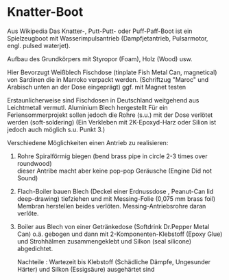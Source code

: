 # Knatter-Boot
Aus Wikipedia 
Das Knatter-, Putt-Putt- oder Puff-Paff-Boot ist ein Spielzeugboot mit Wasserimpulsantrieb 
(Dampfjetantrieb, Pulsarmotor, engl. pulsed waterjet).

Aufbau des Grundkörpers mit Styropor (Foam), Holz (Wood) usw.

Hier Bevorzugt Weißblech Fischdose (tinplate Fish Metal Can, magnetical) von Sardinen die in Marroko verpackt werden.
(Schriftzug "Maroc" und Arabisch unten an der Dose eingeprägt) ggf. mit Magnet testen

Erstaunlicherweise sind Fischdosen in Deutschland weitgehend aus Leichtmetall vermutl. Aluminium Blech hergestellt
Für ein Feriensommerprojekt sollen jedoch die Rohre (s.u.) mit der Dose verlötet werden (soft-soldering)
   (Ein Verkleben mit 2K-Epoxyd-Harz oder Silion ist jedoch auch möglich s.u. Punkt 3.)
   
Verschiedene Möglichkeiten einen Antrieb zu realisieren:

1. Rohre Spiralförmig biegen (bend brass pipe in circle 2-3 times over roundwood)   
   dieser Antribe macht aber keine pop-pop Geräusche (Engine Did not Sound)

2. Flach-Boiler bauen Blech (Deckel einer Erdnussdose , Peanut-Can lid deep-drawing) tiefziehen und 
   mit Messing-Folie (0,075 mm brass foil) Membran herstellen beides verlöten.
   Messing-Antriebsrohre daran verlöte.

3. Boiler aus Blech von einer Getränkedose (Softdrink Dr.Pepper Metal Can) o.ä. gebogen und dann mit 
   2-Komponenten-Klebstoff (Epoxy Glue) und Strohhälmen zusammengeklebt und Silkon (seal silicone) abgedichtet.
   
   Nachteile : Wartezeit bis Klebstoff (Schädliche Dämpfe, Ungesunder Härter) und Silkon (Essigsäure) ausgehärtet sind 
   
